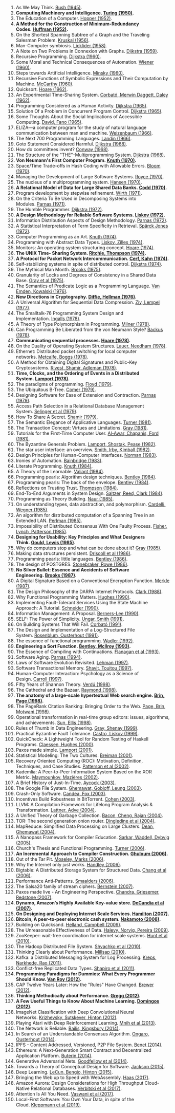 1. As We May Think. [Bush (1945)](https://web.mit.edu/STS.035/www/PDFs/think.pdf).
2. **Computing Machinery and Intelligence. [Turing (1950)](https://www.csee.umbc.edu/courses/471/papers/turing.pdf).**
3. The Education of a Computer. [Hopper (1952)](https://people.cs.umass.edu/~emery/classes/cmpsci691st/readings/PL/p243-hopper.pdf).
4. **A Method for the Construction of Minimum-Redundancy Codes. [Huffman (1952)](http://compression.ru/download/articles/huff/huffman_1952_minimum-redundancy-codes.pdf).**
5. On the Shortest Spanning Subtree of a Graph and the Traveling Salesman Problem. [Kruskal (1956)](https://www.ams.org/proc/1956-007-01/S0002-9939-1956-0078686-7/S0002-9939-1956-0078686-7.pdf).
6. Man-Computer symbiosis. [Licklider (1958)](http://worrydream.com/refs/Licklider%20-%20Man-Computer%20Symbiosis.pdf).
7. A Note on Two Problems in Connexion with Graphs. [Dijkstra (1959)](https://jmvidal.cse.sc.edu/library/dijkstra59a.pdf).
8. Recursive Programming. [Dijkstra (1960)](https://www.ics.uci.edu/~jajones/INF102-S18/readings/07_dijkstra.pdf).
9. Some Moral and Technical Consequences of Automation. [Wiener (1960)](https://nissenbaum.tech.cornell.edu/papers/Wiener.pdf).
10. Steps towards Artificial Intelligence. [Minsky (1960)](http://worrydream.com/refs/Minsky%20-%20Steps%20Toward%20Artificial%20Intelligence.pdf).
11. Recursive Functions of Symbolic Expressions and Their Computation by Machine. [McCarthy (1960)](http://jmc.stanford.edu/articles/recursive/recursive.pdf).
12. Quicksort. [Hoare (1962)](https://dl.acm.org/doi/pdf/10.5555/63445.C1104357).
13. An Experimental Time-Sharing System. [Corbató, Merwin Daggett, Daley (1962)](http://larch-www.lcs.mit.edu:8001/~corbato/sjcc62/).
14. Programming Considered as a Human Activity. [Dijkstra (1965)](https://www.cs.utexas.edu/~EWD/transcriptions/EWD01xx/EWD117.html).
15. Solution Of a Problem in Concurrent Program Control. [Dijkstra (1965)](https://dl.acm.org/doi/pdf/10.1145/365559.365617).
16. Some Thoughts About the Social Implications of Accessible Computing. [David, Fano (1965)](https://dl.acm.org/doi/pdf/10.1145/1463891.1463917).
17. ELIZA—a computer program for the study of natural language communication between man and machine. [Weizenbaum (1966)](http://web.stanford.edu/class/cs124/p36-weizenabaum.pdf).
18. The Next 700 Programming Languages. [Landin (1966)](https://www.cs.cmu.edu/~crary/819-f09/Landin66.pdf).
19. Goto Statement Considered Harmful. [Dijkstra (1968)](https://homepages.cwi.nl/~storm/teaching/reader/Dijkstra68.pdf).
20. How do committees invent? [Conway (1968)](https://www.melconway.com/Home/pdf/committees.pdf).
21. The Structure of the "THE"-Multiprogramming System. [Dijkstra (1968)](https://www.eecs.ucf.edu/~eurip/papers/dijkstra-the68.pdf).
22. **Von Neumann's First Computer Program. [Knuth (1970)](https://dl.acm.org/doi/pdf/10.1145/356580.356581).**
23. Space/Time Trade-offs in Hash Coding with Allowable Errors. [Bloom (1970)](https://dl.acm.org/doi/pdf/10.1145/362686.362692).
24. Managing the Development of Large Software Systems. [Royce (1970)](https://www.praxisframework.org/files/royce1970.pdf).
25. The nucleus of a multiprogramming system. [Hansen (1970)](http://www.brinch-hansen.net/papers/1970a.pdf).
26. **A Relational Model of Data for Large Shared Data Banks. [Codd (1970)](https://www.seas.upenn.edu/~zives/03f/cis550/codd.pdf).**
27. Program development by stepwise refinement. [Wirth (1971)](https://dl.acm.org/doi/pdf/10.1145/362575.362577).
28. On the Criteria To Be Used in Decomposing Systems into Modules. [Parnas (1971)](https://www.win.tue.nl/~wstomv/edu/2ip30/references/criteria_for_modularization.pdf).
29. The Humble Programmer. [Dijkstra (1972)](http://rkka21.ru/docs/turing-award/ed1972e.pdf).
30. **A Design Methodology for Reliable Software Systems. [Liskov (1972)](https://dl.acm.org/doi/pdf/10.1145/1479992.1480018).**
31. Information Distribution Aspects of Design Methodology. [Parnas (1972)](https://cseweb.ucsd.edu/~wgg/CSE218/Parnas-IFIP71-information-distribution.PDF).
32. A Statistical Interpretation of Term Specificity in Retrieval. [Spärck Jones (1972)](http://openlib.org/home/krichel/courses/lis618/readings/spaerk-jones72.pdf).
33. Computer Programming as an Art. [Knuth (1974)](http://www.cs.bilkent.edu.tr/~canf/knuth1974.pdf).
34. Programming with Abstract Data Types. [Liskov, Zilles (1974)](https://dl.acm.org/doi/pdf/10.1145/942572.807045).
35. Monitors: An operating system structuring concept. [Hoare (1974)](https://dl.acm.org/doi/pdf/10.1145/355620.361161).
36. **The UNIX Time- Sharing System. [Ritchie, Thompson (1974)](https://dsf.berkeley.edu/cs262/unix.pdf).**
37. **A Protocol for Packet Network Intercommunication. [Cerf, Kahn (1974)](https://www.cs.princeton.edu/courses/archive/fall06/cos561/papers/cerf74.pdf).**
38. Self-stabilizing systems in spite of distributed control. [Dijkstra (1974)](https://dl.acm.org/doi/pdf/10.1145/361179.361202).
39. The Mythical Man Month. [Brooks (1975)](https://www.cs.virginia.edu/~evans/greatworks/mythical.pdf).
40. Granularity of Locks and Degrees of Consistency in a Shared Data Base. [Gray et al (1975)](https://www.cs.cmu.edu/~natassa/courses/15-721/papers/GrayLocks.pdf).
41. The Semantics of Predicate Logic as a Programming Language. [Van Emden, Kowalski (1976)](https://dl.acm.org/doi/pdf/10.1145/321978.321991).
42. **New Directions in Cryptography. [Diffie, Hellman (1976)](https://ee.stanford.edu/~hellman/publications/24.pdf).**
43. A Universal Algorithm for Sequential Data Compression. [Ziv, Lempel (1977)](https://courses.cs.duke.edu/spring03/cps296.5/papers/ziv_lempel_1977_universal_algorithm.pdf).
44. The Smalltalk-76 Programming System Design and Implementation. [Ingalls (1978)](https://dl.acm.org/doi/pdf/10.1145/512760.512762).
45. A Theory of Type Polymorphism in Programming. [Milner (1978)](https://homepages.inf.ed.ac.uk/wadler/papers/papers-we-love/milner-type-polymorphism.pdf).
46. Can Programming Be Liberated from the von Neumann Style? [Backus (1978)](https://dl.acm.org/doi/pdf/10.1145/359576.359579).
47. **Communicating sequential processes. [Hoare (1978)](https://www.cs.cmu.edu/~crary/819-f09/Hoare78.pdf).**
48. On the Duality of Operating System Structures. [Lauer, Needham (1978)](https://dl.acm.org/doi/pdf/10.1145/850657.850658).
49. Ethernet: Distributed packet switching for local computer networks. [Metcalfe, Boggs (1978)](https://dl.acm.org/doi/pdf/10.1145/360248.360253).
50. A Method for Obtaining Digital Signatures and Public-Key Cryptosystems. [Rivest, Shamir, Adleman (1978)](https://dl.acm.org/doi/pdf/10.1145/359340.359342).
51. **Time, Clocks, and the Ordering of Events in a Distributed System. [Lamport (1978)](https://lamport.azurewebsites.net/pubs/time-clocks.pdf).**
52. The paradigms of programming. [Floyd (1979)](https://dl.acm.org/doi/pdf/10.1145/1283920.1283934).
53. The Ubiquitous B-Tree. [Comer (1979)](http://carlosproal.com/ir/papers/p121-comer.pdf).
54. Designing Software for Ease of Extension and Contraction. [Parnas (1979)](https://courses.cs.washington.edu/courses/cse503/08wi/parnas-1979.pdf).
55. Access Path Selection in a Relational Database Management System. [Selinger et al (1979)](https://courses.cs.duke.edu/compsci516/cps216/spring03/papers/selinger-etal-1979.pdf).
56. How To Share A Secret. [Shamir (1979)](https://web.mit.edu/6.857/OldStuff/Fall03/ref/Shamir-HowToShareASecret.pdf).
57. The Semantic Elegance of Applicative Languages. [Turner (1981)](http://nsl.com/misc/sasl/paraffins-turner.pdf).
58. The Transaction Concept: Virtues and Limitations. [Gray (1981)](https://jimgray.azurewebsites.net/papers/theTransactionConcept.pdf).
59. Tutorials for the First-Time Computer User. [Al-Awar, Chapanis, Ford (1981)](https://drive.google.com/file/d/1zA4LkSHoanjjhOVCwYzrkdkdzgPbKWJ9/view?usp=sharing).
60. The Byzantine Generals Problem. [Lamport, Shostak, Pease (1982)](https://lamport.azurewebsites.net/pubs/byz.pdf).
61. The star user interface: an overview. [Smith, Irby, Kimball (1982)](https://www.tech-insider.org/star/research/acrobat/8206.pdf).
62. Design Principles for Human-Computer Interfaces. [Norman (1983)](https://dl.acm.org/doi/pdf/10.1145/800045.801571).
63. Ironies of Automation. [Bainbridge (1983)](https://ckrybus.com/static/papers/Bainbridge_1983_Automatica.pdf).
64. Literate Programming. [Knuth (1984)](http://www.literateprogramming.com/knuthweb.pdf).
65. A Theory of the Learnable. [Valiant (1984)](https://people.mpi-inf.mpg.de/~mehlhorn/SeminarEvolvability/ValiantLearnable.pdf).
66. Programming pearls: Algorithm design techniques. [Bentley (1984)](https://dl.acm.org/doi/pdf/10.1145/358234.381162).
67. Programming pearls: The back of the envelope. [Bentley (1984)](https://dl.acm.org/doi/pdf/10.1145/357994.381168).
68. Reflections on Trusting Trust. [Thompson (1984)](https://www.cs.cmu.edu/~rdriley/487/papers/Thompson_1984_ReflectionsonTrustingTrust.pdf).
69. End-To-End Arguments in System Design. [Saltzer, Reed, Clark (1984)](https://groups.csail.mit.edu/ana/Publications/PubPDFs/End-to-End%20Arguments%20in%20System%20Design.pdf).
70. Programming as Theory Building. [Naur (1985)](https://pages.cs.wisc.edu/~remzi/Naur.pdf).
71. On understanding types, data abstraction, and polymorphism. [Cardelli, Wegner (1985)](https://dl.acm.org/doi/pdf/10.1145/6041.6042).
72. An algorithm for distributed computation of a Spanning Tree in an Extended LAN. [Perlman (1985)](https://dl.acm.org/doi/pdf/10.1145/319056.319004).
73. Impossibility of Distributed Consensus With One Faulty Process. [Fisher, Lynch, Patterson (1985)](https://groups.csail.mit.edu/tds/papers/Lynch/jacm85.pdf).
74. **Designing for Usability: Key Principles and What Designers Think. [Gould, Lewis (1985)](https://dl.acm.org/doi/pdf/10.1145/3166.3170).**
75. Why do computers stop and what can be done about it? [Gray (1985)](https://jimgray.azurewebsites.net/papers/TandemTR85.7_WhyDoComputersStop.pdf).
76. Making data structures persistent. [Driscoll et al (1986)](https://dl.acm.org/doi/pdf/10.1145/12130.12142).
77. Programming pearls: little languages. [Bentley (1986)](https://dl.acm.org/doi/pdf/10.1145/6424.315691).
78. The design of POSTGRES. [Stonebraker, Rowe (1986)](https://dl.acm.org/doi/pdf/10.1145/16856.16888).
79. **No Silver Bullet: Essence and Accidents of Software Engineering. [Brooks (1987)](http://worrydream.com/refs/Brooks-NoSilverBullet.pdf).**
80. A Digital Signature Based on a Conventional Encryption Function. [Merkle (1987)](https://people.eecs.berkeley.edu/~raluca/cs261-f15/readings/merkle.pdf).
81. The Design Philosophy of the DARPA Internet Protocols. [Clark (1988)](http://ccr.sigcomm.org/archive/1995/jan95/ccr-9501-clark.pdf).
82. Why Functional Programming Matters. [Hughes (1990)](https://www.cs.utexas.edu/~shmat/courses/cs345/whyfp.pdf).
83. Implementing Fault-Tolerant Services Using the State Machine Approach: A Tutorial. [Schneider (1990)](https://www.cs.cornell.edu/fbs/publications/SMSurvey.pdf).
84. Information Management: A Proposal. [Berners-Lee (1990)](https://cds.cern.ch/record/369245/files/dd-89-001.pdf).
85. SELF: The Power of Simplicity. [Ungar, Smith (1991)](https://people.eecs.berkeley.edu/~fateman/264/papers/selfpower.ps).
86. On Building Systems That Will Fail. [Corbató (1991)](https://dl.acm.org/doi/pdf/10.1145/114669.114686).
87. The Design and Implementation of a Log-Structured File System. [Rosenblum, Ousterhout (1991)](https://people.eecs.berkeley.edu/~brewer/cs262/LFS.pdf).
88. The essence of functional programming. [Wadler (1992)](https://dl.acm.org/doi/pdf/10.1145/143165.143169).
89. **Engineering a Sort Function. [Bentley, McIlroy (1993)](https://cs.fit.edu/~pkc/classes/writing/samples/bentley93engineering.pdf).**
90. The Essence of Compiling with Continuations. [Flanagan et al (1993)](https://dl.acm.org/doi/pdf/10.1145/173262.155113).
91. Software Aging. [Parnas (1994)](https://dl.acm.org/doi/pdf/10.5555/257734.257788).
92. Laws of Software Evolution Revisited. [Lehman (1997)](https://www.rose-hulman.edu/Class/csse/csse490/cs490-const-and-evol/LawsOfSoftwareEvolutionRevisited.pdf).
93. Software Transactional Memory. [Shavit, Touitou (1997)](https://groups.csail.mit.edu/tds/papers/Shavit/ShavitTouitou.pdf).
94. Human-Computer Interaction: Psychology as a Science of Design. [Carroll (1997)](https://home.cs.colorado.edu/~martin/Csci6402/Papers/carroll97.pdf).
95. Fifty Years of Shannon Theory. [Verdú (1998)](https://monoskop.org/images/7/78/Verdu_Sergio_1998_Fifty_Years_of_Shannon_Theory.pdf).
96. The Cathedral and the Bazaar. [Raymond (1998)](http://users.ece.utexas.edu/~perry/education/382v-s08/papers/raymond.pdf).
97. **The anatomy of a large-scale hypertextual Web search engine. [Brin, Page (1998)](https://storage.googleapis.com/gweb-research2023-media/pubtools/pdf/334.pdf).**
98. The PageRank Citation Ranking: Bringing Order to the Web. [Page, Brin, Motwani (1998)](https://www.cis.upenn.edu/~mkearns/teaching/NetworkedLife/pagerank.pdf).
99. Operational transformation in real-time group editors: issues, algorithms, and achievements. [Sun, Ellis (1998)](https://dl.acm.org/doi/pdf/10.1145/289444.289469).
100. Rules of Thumb in Data Engineering. [Gray, Shenay (1999)](http://research.microsoft.com/en-us/um/people/gray/papers/ms_tr_99_100_rules_of_thumb_in_data_engineering.pdf).
101. Practical Byzantine Fault Tolerance. [Castro, Liskov (1999)](https://pmg.csail.mit.edu/papers/osdi99.pdf).
102. QuickCheck: A Lightweight Tool for Random Testing of Haskell Programs. [Claessen, Hughes (2000)](https://dl.acm.org/doi/pdf/10.1145/351240.351266).
103. Paxos made simple. [Lamport (2001)](https://lamport.azurewebsites.net/pubs/paxos-simple.pdf).
104. Statistical Modeling: The Two Cultures. [Breiman (2001)](https://projecteuclid.org/journalArticle/Download?urlId=10.1214%2Fss%2F1009213726).
105. Recovery Oriented Computing (ROC): Motivation, Definition, Techniques, and Case Studies. [Patterson et al (2002)](http://www2.eecs.berkeley.edu/Pubs/TechRpts/2002/CSD-02-1175.pdf).
106. Kademlia: A Peer-to-Peer Information System Based on the XOR Metric. [Maymounkov, Mazières (2002)](https://pdos.csail.mit.edu/~petar/papers/maymounkov-kademlia-lncs.pdf).
107. A Brief History of Just-In-Time. [Aycock (2003)](https://www.cs.tufts.edu/comp/150CMP/papers/aycock03jit.pdf).
108. The Google File System. [Ghemawat, Gobioff, Leung (2003)](https://storage.googleapis.com/gweb-research2023-media/pubtools/pdf/035fc972c796d33122033a0614bc94cff1527999.pdf).
109. Crash-Only Software. [Candea, Fox (2003)](https://research.cs.wisc.edu/areas/os/ReadingGroup/os-old/Papers/HotOSIX/Candea-CrashOnlySoftware.pdf).
110. Incentives Build Robustness in BitTorrent. [Cohen (2003)](https://www.bittorrent.org/bittorrentecon.pdf).
111. LLVM: A Compilation Framework for Lifelong Program Analysis & Transformation. [Lattner, Adve (2004)](https://llvm.org/pubs/2004-01-30-CGO-LLVM.pdf).
112. A Unified Theory of Garbage Collection. [Bacon, Cheng, Rajan (2004)](https://courses.cs.washington.edu/courses/cse590p/05au/p50-bacon.pdf).
113. TOR: The second generation onion router. [Dingledine et al (2004)](https://svn-archive.torproject.org/svn/projects/design-paper/tor-design.pdf).
114. MapReduce: Simplified Data Processing on Large Clusters. [Dean, Ghemawat (2004)](https://storage.googleapis.com/gweb-research2023-media/pubtools/pdf/16cb30b4b92fd4989b8619a61752a2387c6dd474.pdf).
115. A Nanopass Framework for Compiler Education. [Sarkar, Waddell, Dybvig (2005)](https://legacy.cs.indiana.edu/~dyb/pubs/nano-jfp.pdf).
116. Church's Thesis and Functional Programming. [Turner (2006)](https://kar.kent.ac.uk/88944/1/ctfp.pdf_nocoversheet).
117. **An Incremental Approach to Compiler Construction. [Ghuloum (2006)](http://scheme2006.cs.uchicago.edu/11-ghuloum.pdf).**
118. Out of the Tar Pit. [Moseley, Marks (2006)](http://curtclifton.net/papers/MoseleyMarks06a.pdf).
119. Why the Internet only just works. [Handley (2006)](http://www0.cs.ucl.ac.uk/staff/m.handley/papers/only-just-works.pdf).
120. Bigtable: A Distributed Storage System for Structured Data. [Chang et al (2006)](https://storage.googleapis.com/gweb-research2023-media/pubtools/pdf/68a74a85e1662fe02ff3967497f31fda7f32225c.pdf).
121. Performance Anti-Patterns. [Smaalders (2006)](https://queue.acm.org/detail.cfm?id=1117403).
122. The Salsa20 family of stream ciphers. [Bernstein (2007)](https://cr.yp.to/snuffle/salsafamily-20071225.pdf).
123. Paxos made live - An Engineering Perspective. [Chandra, Griesemer, Redstone (2007)](https://www.cs.utexas.edu/users/lorenzo/corsi/cs380d/papers/paper2-1.pdf).
124. **Dynamo, Amazon’s Highly Available Key-value store. [DeCandia et al (2007)](https://www.allthingsdistributed.com/files/amazon-dynamo-sosp2007.pdf).**
125. **On Designing and Deploying Internet Scale Services. [Hamilton (2007)](https://s3.amazonaws.com/systemsandpapers/papers/hamilton.pdf).**
126. **Bitcoin, A peer-to-peer electronic cash system. [Nakamoto (2008)](https://bitcoin.org/bitcoin.pdf).**
127. Building on Quicksand. [Helland, Campbell (2009)](https://arxiv.org/ftp/arxiv/papers/0909/0909.1788.pdf).
128. The Unreasonable Effectiveness of Data. [Halevy, Norvig, Pereira (2009)](https://storage.googleapis.com/gweb-research2023-media/pubtools/pdf/35179.pdf).
129. ZooKeeper: wait-free coordination for internet scale systems. [Hunt et al (2010)](https://www.usenix.org/legacy/event/atc10/tech/full_papers/Hunt.pdf).
130. The Hadoop Distributed File System. [Shvachko et al (2010)](https://cse.buffalo.edu/~okennedy/courses/papers/hdfs.pdf).
131. Thinking Clearly about Performance. [Millsap (2010)](https://queue.acm.org/detail.cfm?id=1854041).
132. Kafka: a Distributed Messaging System for Log Processing. [Kreps, Narkhede, Rao (2011)](http://notes.stephenholiday.com/Kafka.pdf).
133. Conflict-free Replicated Data Types. [Shapiro et al (2011)](https://pages.lip6.fr/Marc.Shapiro/papers/RR-7687.pdf).
134. **Programming Paradigms for Dummies: What Every Programmer Should Know. [Van Roy (2012)](https://webperso.info.ucl.ac.be/~pvr/VanRoyChapter.pdf).**
135. CAP Twelve Years Later: How the "Rules" Have Changed. [Brewer (2012)](https://sites.cs.ucsb.edu/~rich/class/cs293b-cloud/papers/brewer-cap.pdf).
136. **Thinking Methodically about Performance. [Gregg (2012)](https://queue.acm.org/detail.cfm?id=2413037).**
137. **A Few Useful Things to Know About Machine Learning. [Domingos (2012)](https://homes.cs.washington.edu/~pedrod/papers/cacm12.pdf).**
138. ImageNet Classification with Deep Convolutional Neural Networks. [Krizhevsky, Sutskever, Hinton (2012)](https://papers.nips.cc/paper_files/paper/2012/file/c399862d3b9d6b76c8436e924a68c45b-Paper.pdf).
139. Playing Atari with Deep Reinforcement Learning. [Mnih et al (2013)](https://arxiv.org/pdf/1312.5602.pdf).
140. The Network is Reliable. [Bailis, Kingsbury (2014)](https://queue.acm.org/detail.cfm?id=2655736).
141. In Search of an Understandable Consensus Algorithm. [Ongaro, Ousterhout (2014)](https://raft.github.io/raft.pdf).
142. IPFS - Content Addressed, Versioned, P2P File System. [Benet (2014)](https://raw.githubusercontent.com/ipfs/papers/master/ipfs-cap2pfs/ipfs-p2p-file-system.pdf).
143. Ethereum: A Next-Generation Smart Contract and Decentralized Application Platform. [Buterin (2014)](https://ethereum.org/content/whitepaper/whitepaper-pdf/Ethereum_Whitepaper_-_Buterin_2014.pdf).
144. Generative Adversarial Nets. [Goodfellow et al (2014)](https://proceedings.neurips.cc/paper_files/paper/2014/file/5ca3e9b122f61f8f06494c97b1afccf3-Paper.pdf).
145. Towards a Theory of Conceptual Design for Software. [Jackson (2015)](https://groups.csail.mit.edu/sdg/pubs/2015/concept-essay.pdf).
146. Deep Learning. [LeCun, Bengio, Hinton (2015)](https://www.cs.toronto.edu/~hinton/absps/NatureDeepReview.pdf).
147. Bringing the Web up to Speed with WebAssembly. [Haas (2017)](https://dl.acm.org/doi/pdf/10.1145/3062341.3062363).
148. Amazon Aurora: Design Considerations for High Throughput Cloud-Native Relational Databases. [Verbitski et al (2017)](https://pages.cs.wisc.edu/~yxy/cs764-f20/papers/aurora-sigmod-17.pdf).
149. Attention Is All You Need. [Vaswani et al (2017)](https://arxiv.org/pdf/1706.03762.pdf).
150. Local-First Software: You Own Your Data, in spite of the Cloud. [Kleppmann et al (2019)](https://www.inkandswitch.com/local-first/static/local-first.pdf).